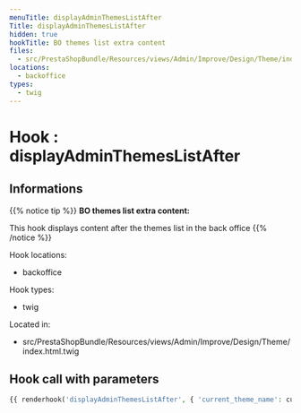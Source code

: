 ```yaml
---
menuTitle: displayAdminThemesListAfter
Title: displayAdminThemesListAfter
hidden: true
hookTitle: BO themes list extra content
files:
  - src/PrestaShopBundle/Resources/views/Admin/Improve/Design/Theme/index.html.twig
locations:
  - backoffice
types:
  - twig
---
```


# Hook : displayAdminThemesListAfter

## Informations

{{% notice tip %}}
**BO themes list extra content:** 

This hook displays content after the themes list in the back office
{{% /notice %}}

Hook locations: 
  - backoffice

Hook types: 
  - twig

Located in: 
  - src/PrestaShopBundle/Resources/views/Admin/Improve/Design/Theme/index.html.twig

## Hook call with parameters

```php
{{ renderhook('displayAdminThemesListAfter', { 'current_theme_name': currentlyUsedTheme.get('name') }) }}
```